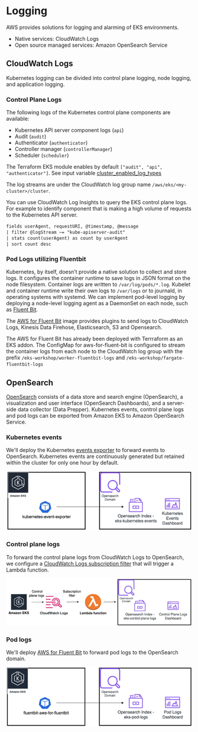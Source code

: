 # Logging
AWS provides solutions for logging and alarming of EKS environments.
* Native services: CloudWatch Logs
* Open source managed services: Amazon OpenSearch Service

## CloudWatch Logs
Kubernetes logging can be divided into control plane logging, node logging, and application logging.

### Control Plane Logs
The following logs of the Kubernetes control plane components are available:
* Kubernetes API server component logs (`api`)
* Audit (`audit`)
* Authenticator (`authenticator`)
* Controller manager (`controllerManager`)
* Scheduler (`scheduler`)

The Terraform EKS module enables by default `["audit", "api", "authenticator"]`. See input variable [cluster_enabled_log_types](https://registry.terraform.io/modules/terraform-aws-modules/eks/aws/latest#input_cluster_enabled_log_types)

The log streams are under the CloudWatch log group name `/aws/eks/<my-cluster>/cluster`.

You can use CloudWatch Log Insights to query the EKS control plane logs. For example to identify component that is making a high volume of requests to the Kubernetes API server.

```
fields userAgent, requestURI, @timestamp, @message
| filter @logStream ~= "kube-apiserver-audit"
| stats count(userAgent) as count by userAgent
| sort count desc
```

### Pod Logs utilizing Fluentbit
Kubernetes, by itself, doesn’t provide a native solution to collect and store logs. It configures the container runtime to save logs in JSON format on the node filesystem. Container logs are written to `/var/log/pods/*.log`. Kubelet and container runtime write their own logs to `/var/logs` or to journald, in operating systems with systemd. We can implement pod-level logging by deploying a node-level logging agent as a DaemonSet on each node, such as [Fluent Bit](https://fluentbit.io/).

The [AWS for Fluent Bit](https://github.com/aws/aws-for-fluent-bit) image provides plugins to send logs to CloudWatch Logs, Kinesis Data Firehose, Elasticsearch, S3 and Opensearch.

The AWS for Fluent Bit has already been deployed with Terrraform as an EKS addon. The ConfigMap for aws-for-fluent-bit is configured to stream the container logs from each node to the CloudWatch log group with the prefix `/eks-workshop/worker-fluentbit-logs` and `/eks-workshop/fargate-fluentbit-logs`

## OpenSearch
[OpenSearch](https://opensearch.org/about.html) consists of a data store and search engine (OpenSearch), a visualization and user interface (OpenSearch Dashboards), and a server-side data collector (Data Prepper). Kubernetes events, control plane logs and pod logs can be exported from Amazon EKS to Amazon OpenSearch Service.

### Kubernetes events
We'll deploy the Kubernetes [events exporter](https://github.com/resmoio/kubernetes-event-exporter) to forward events to OpenSearch. Kubernetes events are continuously generated but retained within the cluster for only one hour by default.

![EKS events](./images/opensearch-events.png)

### Control plane logs
To forward the control plane logs from CloudWatch Logs to OpenSearch, we configure a [CloudWatch Logs subscription filter](https://docs.aws.amazon.com/AmazonCloudWatch/latest/logs/CWL_OpenSearch_Stream.html) that will trigger a Lambda function.

![EKS control plane logs](./images/opensearch-eks-logs.png)

### Pod logs
We'll deploy [AWS for Fluent Bit](https://github.com/aws/aws-for-fluent-bit) to forward pod logs to the OpenSearch domain.

![EKS pod logs](./images/opensearch-pod-logs.png)

